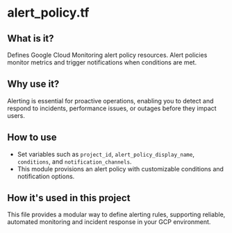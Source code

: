 # alert_policy.tf

## What is it?
Defines Google Cloud Monitoring alert policy resources. Alert policies monitor metrics and trigger notifications when conditions are met.

## Why use it?
Alerting is essential for proactive operations, enabling you to detect and respond to incidents, performance issues, or outages before they impact users.

## How to use
- Set variables such as `project_id`, `alert_policy_display_name`, `conditions`, and `notification_channels`.
- This module provisions an alert policy with customizable conditions and notification options.

## How it's used in this project
This file provides a modular way to define alerting rules, supporting reliable, automated monitoring and incident response in your GCP environment.

